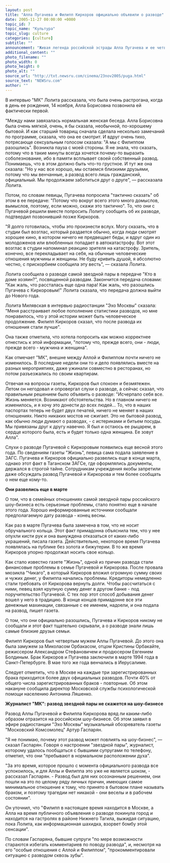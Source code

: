 ```yaml
---
layout: post
title: "Алла Пугачева и Филипп Киркоров официально объявили о разводе"
date: 2005-11-27 00:00:00 +0000
topic_id: 7
topic_name: "Культура"
topic_slug: culture
categories: [culture]
subtitle: ""
announcement: "Живая легенда российской эстрады Алла Пугачева и ее четвертый муж Филипп Киркоров официально сообщили народу о своем разводе. Самая звездная пара российского шоу-бизнеса сделала это через Лолиту, певицу и ведущую популярного телевизионного ток-шоу \"Без комплексов\". Пугачева и Киркоров уполномочили Лолиту от своего имени объявить на съемке очередной передачи об их разводе, что она и сделала накануне днем в \"Останкино\"."
additional_content: ""
photo_filename: ""
photo_width: 0
photo_height: 0
photo_alt: ""
source_url: "http://txt.newsru.com/cinema/23nov2005/puga.html"
source_text: "NEWSru.com"
author: ""
---
```

В интервью "МК" Лолита рассказала, что была очень растрогана, когда в день ее рождения, 14 ноября, Алла Борисовна позвонила ей фактически первой.

"Между нами завязалась нормальная женская беседа. Алла Борисовна была очень мягкой, очень, я бы сказала, необычной, по-хорошему бытовой. И как старший товарищ сначала сделала несколько замечаний по программе, сказала, что она ее смотрит. И вдруг очень тихо, потрясающе сексуальным голосом сказала: "А мы с Филиппом разошлись". Возникла пауза с моей стороны. Я не знала, что сказать, потому что в такие минуты всегда хочется почему-то выразить соболезнование, ибо в памяти всплывает своей собственный развод. Понимаешь, что в этом должно быть что-то грустное. И тут же она сказала: "Но у нас все хорошо, мы остаемся близкими друзьями, потому что мы венчанные, а развод всего лишь гражданский, официальный. Мы продолжаем заботиться друг о друге", &mdash; рассказала Лолита.

Потом, по словам певицы, Пугачева попросила "тактично сказать" об этом в ее передаче: "Потому что вокруг всего этого много домыслов, вымыслов, поэтому, если можно, скажи это тактично". То, что они с Пугачевой решили вместе попросить Лолиту сообщить об их разводе, подтвердил позвонивший позже Киркоров.

"Я долго готовилась, чтобы это произнести вслух. Могу сказать, что в студии был возглас, который раздается обычно, когда люди смотрят хорошее кино, в котором ничего не предвещает беды, и вдруг один из молодоженов или влюбленных попадает в автокатастрофу. Вот этот возглас в студии напоминал реакцию зрителя на катастрофу. Зритель, конечно, все перекладывает на себя, на обычные человеческие отношения мужчины и женщины. Не буду кривить душой, я абсолютно честно, с прискорбием сообщила эту весть", &mdash; сказала Лолита.

Лолита сообщила о разводе самой звездной пары в передаче "Кто в доме хозяин?", посвященной разводам. Закончится передача словами: "Как жаль, что рассталась еще одна пара! Как жаль, что разошлись Пугачева с Киркоровым!" Лолита сказала, что передача должна выйти до Нового года.

Лолита Милявская в интервью радиостанции "Эхо Москвы" сказала: "Меня расстраивает любое пополнение статистики разводов, но мне понравилось, что у этой истории может быть человеческое продолжение. Филипп Киркоров сказал, что после развода их отношения стали лучше".

Она также отметила, что хотела попросить как можно корректнее отнестись к этой информации, "потому что, прежде всего, они - люди, прежде всего - мужчина и женщина".

Как отмечает "МК", внешне между Аллой и Филиппом почти ничего не изменилось. В последние недели они то и дело появлялись вместе на разных мероприятиях, даже ужинали совместно в ресторанах, но потом разъезжались по своим квартирам.

Отвечая на вопросы газеты, Киркоров был спокоен и безмятежен. Летом он негодовал и опровергал слухи о разводе, а сейчас сказал, что правильным решением было объявить о разводе: "Исчерпало себя все. Жизнь меняется. Возникают обстоятельства. Но в главном ничего не изменилось, и я хочу это донести до всех людей... То, что в наших паспортах теперь не будет двух печатей, ничего не меняет в наших отношениях. Никто никаких мостов не сжигает. Это не бытовой развод, как обычно люди думают о разводах, - с истериками и битьем посуды. Мы привязаны друг к другу навечно. Я был и остаюсь ее рыцарем, в сердце которого была, есть и будет только одна женщина. Ее зовут Алла".

Слухи о разводе Пугачевой с Киркоровым появились еще весной этого года. По сведениям газеты "Жизнь", певица сама подала заявление в ЗАГС. Пугачева и Киркоров официально развелись еще в конце марта, однако этот факт в Таганском ЗАГСе, где оформлялись документы, держался в строгой тайне. Сотрудникам учреждения якобы запретили даже обсуждать развод Пугачевой и Киркорова и тем более сообщать о нем еще кому-то.

<strong>Они развелись еще в марте</strong>

О том, что в семейных отношениях самой звездной пары российского шоу-бизнеса есть серьезные проблемы, стало понятно еще в начале этого года. Хорошо информированные источники сообщали предполагаемую дату развода - конец весны.

Как раз в марте Пугачева была замечена в том, что не носит обручального кольца. Этот факт примадонна объяснила тем, что у нее опухли кисти рук и она вынуждена отказаться от каких-либо украшений, писала газета. Действительно, некоторое время Пугачева появлялась на публике без золота и бижутерии. В то же время Киркоров упорно продолжал носить свое кольцо.

Как стало известно газете "Жизнь", одной из причин развода стали финансовые проблемы в семье Пугачевой и Киркорова. После провала мюзикла "Чикаго", в который Киркоров вложил огромную сумму своих и чужих денег, у Филиппа начались проблемы. Кредиторы немедленно стали требовать от Киркорова вернуть долги. Чтобы рассчитаться с ними, певец взял крупную сумму денег в другом банке - под поручительство Пугачевой. С тех пор этот способ добывания денег вошел у него в традицию. В конце концов примадонне все эти денежные махинации, связанные с ее именем, надоели, и она подала на развод, пишет газета.

О том, что они официально разошлись, Пугачева и Киркоров никому не сообщали и этот факт тщательно скрывали, а о разводе знали лишь самые близкие друзья семьи.

Филипп Киркоров был четвертым мужем Аллы Пугачевой. До этого она была замужем за Миколасом Орбакасом, отцом Кристины Орбакайте, режиссером Александром Стефановичем и продюсером Евгением Болдиным. Брак Киркоров и Пугачева заключили в марте 1994 года в Санкт-Петербурге. В мае того же года венчались в Иерусалиме.

Следует отметить, что в Москве на каждые три зарегистрированных брака приходится более двух официальных разводов. Почти 40% от общего числа зарегистрированных браков - повторные. Об этом накануне сообщила директор Московской службы психологической помощи населению Антонина Ляшенко.

<strong>Журналист "МК": развод звездной пары не скажется на шоу-бизнесе</strong>

Развод Аллы Пугачевой и Филиппа Киркорова вряд ли каким-либо образом отразится на российском шоу-бизнесе. Об этом заявил в эфире радиостанции "Эхо Москвы" музыкальный обозреватель газеты "Московский Комсомолец" Артур Гаспарян.

"Я не понимаю, почему этот развод может повлиять на шоу-бизнес", &mdash; сказал Гаспарян. Говоря о настроении "звездной пары", журналист, которому удалось пообщаться с бывшими супругами по телефону, отметил, что они "пребывают в нормальном расположении духа".

"За это время, которое прошло с момента официального развода все успокоилось, и для Аллы и Филиппа это уже не является шоком, - рассказал Гаспарян. - Развод был для них осознанным решением, они пошли на это по целому ряду личных причин, имеющих самое минимальное отношение к тому, что принято в бытовом плане называть браком, и поэтому трагедии нет никакой - они веселы и в рабочем состоянии".

Он уточнил, что "Филипп в настоящее время находится в Москве, а Алла на время публичного объявления о разводе покинула город и находится на гастролях в районе Нижнего Тагила, выжидая ситуацию, пока Лолита, как информационная шахидка, взорвет бомбу этой сенсации".

По словам Гаспаряна, бывшие супруги "по мере возможности стараются избегать комментариев по поводу развода", и, несмотря на его "особые отношения с Аллой и Филиппом", "прокомментировали ситуацию с разводом сквозь зубы".
